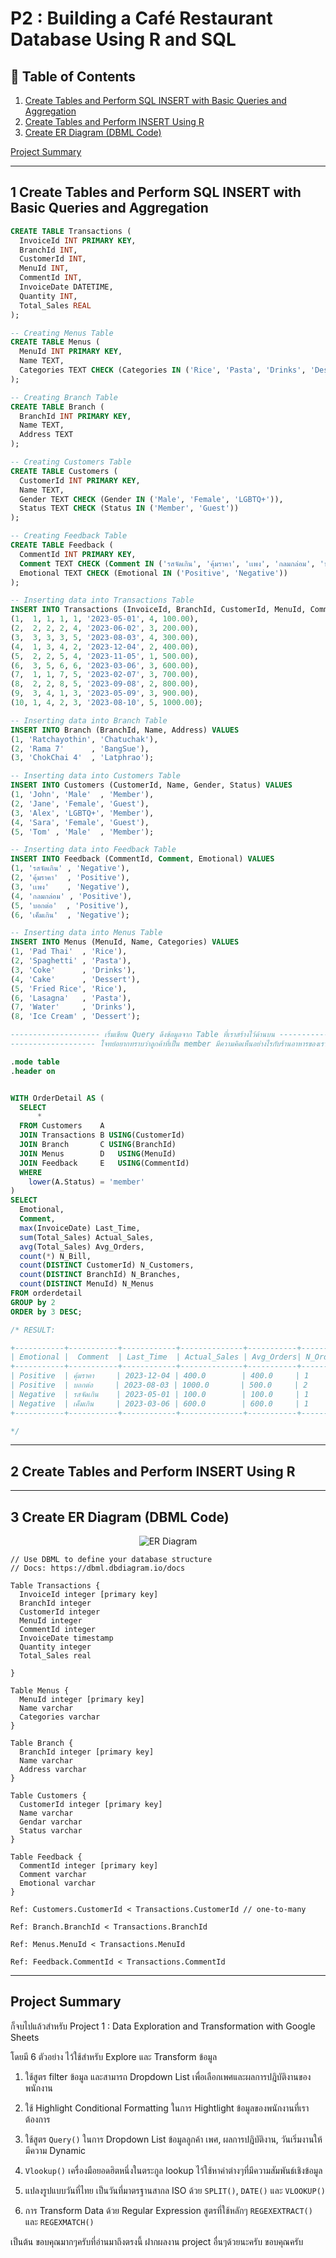 # P2 : Building a Café Restaurant Database Using R and SQL

## 📌 Table of Contents
1. [Create Tables and Perform SQL INSERT with Basic Queries and Aggregation](#1-create-tables-and-perform-sql-insert-with-basic-queries-and-aggregation)
2. [Create Tables and Perform INSERT Using R](#2-create-tables-and-perform-insert-using-r)
3. [Create ER Diagram (DBML Code)](#3-create-er-diagram-dbml-code)

[Project Summary](#project-summary)

---

## 1 Create Tables and Perform SQL INSERT with Basic Queries and Aggregation

```sql
CREATE TABLE Transactions (
  InvoiceId INT PRIMARY KEY,
  BranchId INT,
  CustomerId INT,
  MenuId INT,
  CommentId INT, 
  InvoiceDate DATETIME,
  Quantity INT, 
  Total_Sales REAL
);

-- Creating Menus Table
CREATE TABLE Menus (
  MenuId INT PRIMARY KEY,
  Name TEXT,
  Categories TEXT CHECK (Categories IN ('Rice', 'Pasta', 'Drinks', 'Dessert'))
);

-- Creating Branch Table
CREATE TABLE Branch (
  BranchId INT PRIMARY KEY,
  Name TEXT,
  Address TEXT
);

-- Creating Customers Table
CREATE TABLE Customers (
  CustomerId INT PRIMARY KEY,
  Name TEXT,
  Gender TEXT CHECK (Gender IN ('Male', 'Female', 'LGBTQ+')),
  Status TEXT CHECK (Status IN ('Member', 'Guest'))
);

-- Creating Feedback Table
CREATE TABLE Feedback (
  CommentId INT PRIMARY KEY,
  Comment TEXT CHECK (Comment IN ('รสจัดเกิน', 'คุ้มราคา', 'เเพง', 'กลมกล่อม', 'บอกต่อ', 'เค็มเกิน')),
  Emotional TEXT CHECK (Emotional IN ('Positive', 'Negative'))
);

-- Inserting data into Transactions Table
INSERT INTO Transactions (InvoiceId, BranchId, CustomerId, MenuId, CommentId, InvoiceDate, Quantity, Total_Sales) VALUES
(1,  1, 1, 1, 1, '2023-05-01', 4, 100.00),
(2,  2, 2, 2, 4, '2023-06-02', 3, 200.00),
(3,  3, 3, 3, 5, '2023-08-03', 4, 300.00),
(4,  1, 3, 4, 2, '2023-12-04', 2, 400.00),
(5,  2, 2, 5, 4, '2023-11-05', 1, 500.00),
(6,  3, 5, 6, 6, '2023-03-06', 3, 600.00),
(7,  1, 1, 7, 5, '2023-02-07', 3, 700.00),
(8,  2, 2, 8, 5, '2023-09-08', 2, 800.00),
(9,  3, 4, 1, 3, '2023-05-09', 3, 900.00),
(10, 1, 4, 2, 3, '2023-08-10', 5, 1000.00);

-- Inserting data into Branch Table
INSERT INTO Branch (BranchId, Name, Address) VALUES
(1, 'Ratchayothin', 'Chatuchak'),
(2, 'Rama 7'      , 'BangSue'),
(3, 'ChokChai 4'  , 'Latphrao');

-- Inserting data into Customers Table
INSERT INTO Customers (CustomerId, Name, Gender, Status) VALUES
(1, 'John', 'Male'  , 'Member'),
(2, 'Jane', 'Female', 'Guest'),
(3, 'Alex', 'LGBTQ+', 'Member'),
(4, 'Sara', 'Female', 'Guest'),
(5, 'Tom' , 'Male'  , 'Member');

-- Inserting data into Feedback Table
INSERT INTO Feedback (CommentId, Comment, Emotional) VALUES
(1, 'รสจัดเกิน' , 'Negative'),
(2, 'คุ้มราคา'  , 'Positive'),
(3, 'เเพง'    , 'Negative'),
(4, 'กลมกล่อม' , 'Positive'),
(5, 'บอกต่อ'  , 'Positive'),
(6, 'เค็มเกิน'  , 'Negative');

-- Inserting data into Menus Table
INSERT INTO Menus (MenuId, Name, Categories) VALUES
(1, 'Pad Thai'  , 'Rice'),
(2, 'Spaghetti' , 'Pasta'),
(3, 'Coke'      , 'Drinks'),
(4, 'Cake'      , 'Dessert'),
(5, 'Fried Rice', 'Rice'),
(6, 'Lasagna'   , 'Pasta'),
(7, 'Water'     , 'Drinks'),
(8, 'Ice Cream' , 'Dessert');

-------------------- เริ่มเขียน Query ดึงข้อมูลจาก Table ที่เราสร้างไว้ด้านบน --------------------
------------------- โจทย์อยากทราบว่าลูกค้าที่เป็น member มีความคิดเห็นอย่างไรกับร้านอาหารของเรา------------

.mode table
.header on


WITH OrderDetail AS (	
  SELECT
      *
  FROM Customers    A
  JOIN Transactions B USING(CustomerId)
  JOIN Branch       C USING(BranchId)
  JOIN Menus        D	USING(MenuId)
  JOIN Feedback     E	USING(CommentId)
  WHERE 
    lower(A.Status) = 'member'
)
SELECT
  Emotional,
  Comment,
  max(InvoiceDate) Last_Time,
  sum(Total_Sales) Actual_Sales,
  avg(Total_Sales) Avg_Orders,
  count(*) N_Bill,
  count(DISTINCT CustomerId) N_Customers,
  count(DISTINCT BranchId) N_Branches,
  count(DISTINCT MenuId) N_Menus
FROM orderdetail
GROUP by 2
ORDER by 3 DESC;

/* RESULT:

+-----------+-----------+------------+--------------+-----------+--------+-------------+------------+---------+
| Emotional |  Comment  | Last_Time  | Actual_Sales | Avg_Orders| N_Orders| N_Customers | N_Branches | N_Menus |
+-----------+-----------+------------+--------------+-----------+--------+-------------+------------+---------+
| Positive  | คุ้มราคา     | 2023-12-04 | 400.0        | 400.0     | 1      | 1           | 1          | 1       |
| Positive  | บอกต่อ     | 2023-08-03 | 1000.0       | 500.0     | 2      | 2           | 2          | 2       |
| Negative  | รสจัดเกิน    | 2023-05-01 | 100.0        | 100.0     | 1      | 1           | 1          | 1       |
| Negative  | เค็มเกิน     | 2023-03-06 | 600.0        | 600.0     | 1      | 1           | 1          | 1       |
+-----------+-----------+------------+--------------+-----------+--------+-------------+------------+---------+

*/

```

---

## 2 Create Tables and Perform INSERT Using R

---


## 3 Create ER Diagram (DBML Code)

<p align="center">
  <img src="https://github.com/Phubordin/My-Portfolio-Website/blob/main/er-diagram.png" alt="ER Diagram">
</p>

```dbml
// Use DBML to define your database structure
// Docs: https://dbml.dbdiagram.io/docs

Table Transactions {
  InvoiceId integer [primary key]
  BranchId integer
  CustomerId integer
  MenuId integer
  CommentId integer 
  InvoiceDate timestamp
  Quantity integer
  Total_Sales real 
  
}

Table Menus {
  MenuId integer [primary key]
  Name varchar
  Categories varchar
}

Table Branch {
  BranchId integer [primary key]
  Name varchar
  Address varchar
}

Table Customers {
  CustomerId integer [primary key]
  Name varchar
  Gendar varchar
  Status varchar
}

Table Feedback {
  CommentId integer [primary key]
  Comment varchar
  Emotional varchar
}

Ref: Customers.CustomerId < Transactions.CustomerId // one-to-many

Ref: Branch.BranchId < Transactions.BranchId

Ref: Menus.MenuId < Transactions.MenuId

Ref: Feedback.CommentId < Transactions.CommentId

```

---

## Project Summary

ก็จบไปแล้วสำหรับ Project 1 : Data Exploration and Transformation with Google Sheets 

โดยมี 6 ตัวอย่าง ไว้ใช้สำหรับ Explore และ Transform ข้อมูล

1. ใช้สูตร filter ข้อมูล และสามารถ Dropdown List เพื่อเลือกเพศและผลการปฎิบัติงานของพนักงาน

2. ใช้ Highlight Conditional Formatting ในการ Hightlight ข้อมูลของพนักงานที่เราต้องการ

3. ใช้สูตร `Query()` ในการ Dropdown List ข้อมูลลูกค้า เพศ, ผลการปฎิบัติงาน, วันเริ่มงานให้มีความ Dynamic

4. `Vlookup()` เครื่องมือยอดฮิตหนึ่งในตระกูล lookup ไว้ใช้หาค่าต่างๆที่มีความสัมพันธ์เชิงข้อมูล

5. แปลงรูปแบบวันที่ไทย เป็นวันที่มาตรฐานสากล ISO ด้วย `SPLIT()`, `DATE()` และ `VLOOKUP()`

6. การ Transform Data ด้วย Regular Expression สูตรที่ใช้หลักๆ `REGEXEXTRACT()` และ `REGEXMATCH()`

เป็นต้น ขอบคุณมากๆครับที่อ่านมาถึงตรงนี้ ฝากผลงาน project อื่นๆด้วยนะครับ ขอบคุณครับ






